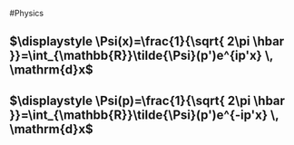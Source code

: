 #Physics 
## $\displaystyle \Psi(x)=\frac{1}{\sqrt{ 2\pi \hbar }}=\int_{\mathbb{R}}\tilde{\Psi}(p')e^{ip'x} \, \mathrm{d}x$
## $\displaystyle \Psi(p)=\frac{1}{\sqrt{ 2\pi \hbar }}=\int_{\mathbb{R}}\tilde{\Psi}(p')e^{-ip'x} \, \mathrm{d}x$
